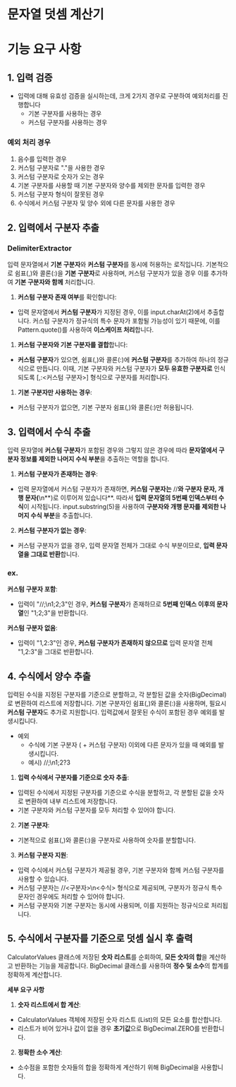# 문자열 덧셈 계산기

# 기능 요구 사항

## 1. 입력 검증

- 입력에 대해 유효성 검증을 실시하는데, 크게 2가지 경우로 구분하여 예외처리를 진행합니다
    - 기본 구분자를 사용하는 경우
    - 커스텀 구분자를 사용하는 경우

### 예외 처리 경우

1. 음수를 입력한 경우
2. 커스텀 구분자로 "."을 사용한 경우
3. 커스텀 구분자로 숫자가 오는 경우
4. 기본 구분자를 사용할 때 기본 구분자와 양수를 제외한 문자를 입력한 경우
5. 커스텀 구분자 형식이 잘못된 경우
6. 수식에서 커스텀 구분자 및 양수 외에 다른 문자를 사용한 경우

## 2. 입력에서 구분자 추출

### DelimiterExtractor

입력 문자열에서 **기본 구분자**와 **커스텀 구분자**를 동시에 허용하는 로직입니다. 기본적으로 쉼표(,)와 콜론(:)을 **기본 구분자**로 사용하며, 커스텀 구분자가 있을 경우 이를 추가하여 **기본 구분자와 함께** 처리합니다.

1. **커스텀 구분자 존재 여부**를 확인합니다:
- 입력 문자열에서 **커스텀 구분자**가 지정된 경우, 이를 input.charAt(2)에서 추출합니다. 커스텀 구분자가 정규식의 특수 문자가 포함될 가능성이 있기 때문에, 이를 Pattern.quote()를 사용하여 **이스케이프 처리**합니다.
1. **커스텀 구분자와 기본 구분자를 결합**합니다:
- **커스텀 구분자**가 있으면, 쉼표(,)와 콜론(:)에 **커스텀 구분자**를 추가하여 하나의 정규식으로 만듭니다. 이때, 기본 구분자와 커스텀 구분자가 **모두 유효한 구분자로** 인식되도록 [,:<커스텀 구분자>] 형식으로 구분자를 처리합니다.
1. **기본 구분자만 사용하는 경우**:
- 커스텀 구분자가 없으면, 기본 구분자 쉼표(,)와 콜론(:)만 허용됩니다.

## 3. 입력에서 수식 추출

입력 문자열에 **커스텀 구분자**가 포함된 경우와 그렇지 않은 경우에 따라 **문자열에서 구분자 정보를 제외한 나머지 수식 부분**을 추출하는 역할을 합니다.

1. **커스텀 구분자가 존재하는 경우**:
- 입력 문자열에서 커스텀 구분자가 존재하면, **커스텀 구분자는** //**와 구분자 문자, 개행 문자(**\n**)로 이루어져 있습니다**. 따라서 **입력 문자열의 5번째 인덱스부터 수식**이 시작됩니다. input.substring(5)을 사용하여 **구분자와 개행 문자를 제외한 나머지 수식 부분**을 추출합니다.
2. **커스텀 구분자가 없는 경우**:
- 커스텀 구분자가 없을 경우, 입력 문자열 전체가 그대로 수식 부분이므로, **입력 문자열을 그대로 반환**합니다.

### ex.

**커스텀 구분자 포함**:

- 입력이 "//;\n1;2;3"인 경우, **커스텀 구분자**가 존재하므로 **5번째 인덱스 이후의 문자열**인 "1;2;3"을 반환합니다.

**커스텀 구분자 없음**:

- 입력이 "1,2:3"인 경우, **커스텀 구분자가 존재하지 않으므로** 입력 문자열 전체 "1,2:3"을 그대로 반환합니다.

## 4. 수식에서 양수 추출

입력된 수식을 지정된 구분자를 기준으로 분할하고, 각 분할된 값을 숫자(BigDecimal)로 변환하여 리스트에 저장합니다. 기본 구분자인 쉼표(,)와 콜론(:)을 사용하며, 필요시 **커스텀 구분자**도 추가로 지원합니다. 입력값에서 잘못된 수식이 포함된 경우 예외를 발생시킵니다.

- 예외
    - 수식에 기본 구분자 ( + 커스텀 구분자) 이외에 다른 문자가 있을 때 예외를 발생시킵니다.
    - 예시) //;\n1;2?3
1. **입력 수식에서 구분자를 기준으로 숫자 추출**:
- 입력된 수식에서 지정된 구분자를 기준으로 수식을 분할하고, 각 분할된 값을 숫자로 변환하여 내부 리스트에 저장합니다.
- 기본 구분자와 커스텀 구분자를 모두 처리할 수 있어야 합니다.
2. **기본 구분자**:
- 기본적으로 쉼표(,)와 콜론(:)을 구분자로 사용하여 숫자를 분할합니다.
3. **커스텀 구분자 지원**:
- 입력 수식에서 커스텀 구분자가 제공될 경우, 기본 구분자와 함께 커스텀 구분자를 사용할 수 있습니다.
- 커스텀 구분자는 //<구분자>\n<수식> 형식으로 제공되며, 구분자가 정규식 특수 문자인 경우에도 처리할 수 있어야 합니다.
- 커스텀 구분자와 기본 구분자는 동시에 사용되며, 이를 지원하는 정규식으로 처리됩니다.

## 5. 수식에서 구분자를 기준으로 덧셈 실시 후 출력

CalculatorValues 클래스에 저장된 **숫자 리스트**를 순회하여, **모든 숫자의 합**을 계산하고 반환하는 기능을 제공합니다. BigDecimal 클래스를 사용하여 **정수 및 소수**의 합계를 정확하게 계산합니다.

**세부 요구 사항**

1. **숫자 리스트에서 합 계산**:
- CalculatorValues 객체에 저장된 숫자 리스트 (List<BigDecimal>)의 모든 요소를 합산합니다.
- 리스트가 비어 있거나 값이 없을 경우 **초기값**으로 BigDecimal.ZERO를 반환합니다.
2. **정확한 소수 계산**:
- 소수점을 포함한 숫자들의 합을 정확하게 계산하기 위해 BigDecimal을 사용합니다.
